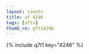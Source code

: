 ```yaml
--- 
layout: sieutv
title: af 4246
tags: [aftv]
thumb_re: q7t14246
---
```

{% include q7t1 key="4246" %} 
